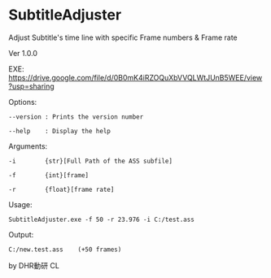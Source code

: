 SubtitleAdjuster
================

Adjust Subtitle's time line with specific Frame numbers &amp; Frame rate

Ver 1.0.0

EXE: https://drive.google.com/file/d/0B0mK4iRZOQuXbVVQLWtJUnB5WEE/view?usp=sharing


  Options:
  
    --version : Prints the version number
    
    --help    : Display the help
    
  Arguments:
  
    -i        {str}[Full Path of the ASS subfile]  
    
    -f        {int}[frame]               
    
    -r        {float}[frame rate]     
    
  Usage:
  
    SubtitleAdjuster.exe -f 50 -r 23.976 -i C:/test.ass
    
  Output:
      
    C:/new.test.ass    (+50 frames)
        

by DHR動研 CL
